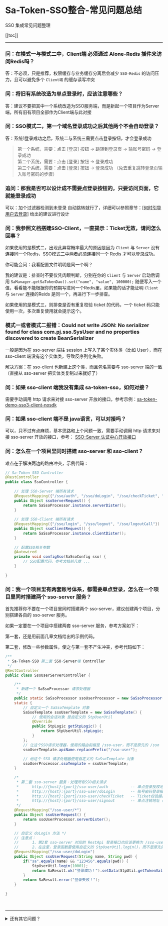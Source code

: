 # Sa-Token-SSO整合-常见问题总结

SSO 集成常见问题整理

[[toc]]

--- 

### 问：在模式一与模式二中，Client端 必须通过 Alone-Redis 插件来访问Redis吗？
答：不必须，只是推荐，权限缓存与业务缓存分离后会减少 `SSO-Redis` 的访问压力，且可以避免多个 `Client端` 的缓存读写冲突


### 问：将旧有系统改造为单点登录时，应该注意哪些？
答：建议不要把其中一个系统改造为SSO服务端，而是新起一个项目作为Server端，所有旧有项目全部作为Client端与此对接 


### 问：SSO模式二，第一个域名登录成功之后其他两个不会自动登录？
答：系统1登录成功之后，系统二与系统三需要点击登录按钮，才会登录成功 

> 第一个系统，需要：点击 [登录] 按钮 -> 跳转到登录页 -> 输账号密码 -> 登录成功 <br>
> 第二个系统，需要：点击 [登录] 按钮 -> 登录成功 <br>
> 第三个系统，需要：点击 [登录] 按钮 -> 登录成功 （免去重复跳转登录页输入账号密码的步骤）


### 追问：那我是否可以设计成不需要点登录按钮的，只要访问页面，它就能登录成功 
可以：加个过滤器检测到未登录 自动跳转就行了，详细可以参照章节：[[何时引导用户去登录]](/sso/sso-custom-login) 给出的建议进行设计


### 问：我参照文档搭建SSO-Client，一直提示：Ticket无效，请问怎么回事？
如果使用的是模式二，出现此异常概率最大的原因是因为 `Client` 与 `Server` 没有连接同一个Redis，SSO模式二中两者必须连接同一个 Redis 才可以登录成功。

你可能会问：我看配置文件明明是同一个啊？

我的建议是：排查时不要仅凭肉眼判断，分别在你的 `Client` 与 `Server` 启动后调用 `SaManager.getSaTokenDao().set("name", "value", 100000);` 
随便写入一个值，看看能不能根据你的预期写进同一个Redis里，如果能的话才能证明 `Client` 与 `Server` 连接的Reids 是同一个，再进行下一步排查。

如果使用的是模式三，则排查是否有重复校验 ticket 的代码，一个 ticket 码只能使用一次，多次重复使用就会提示这个。


### 模式一或者模式二报错：Could not write JSON: No serializer found for class com.pj.sso.SysUser and no properties discovered to create BeanSerializer 

一般是因为在 sso-server 端往 session 上写入了某个实体类（比如 User），而在 sso-client 端没有这个实体类，导致反序列化失败。

解决方案：在 sso-client 也新建上这个类，而且包名需要与 sso-server 端的一致（直接从 sso-server 把实体类复制过来就好了）


### 问：如果 sso-client 端我没有集成 sa-token-sso，如何对接？
需要手动调用 http 请求来对接 sso-server 开放的接口，参考示例：[sa-token-demo-sso3-client-nosdk](https://gitee.com/dromara/sa-token/tree/master/sa-token-demo/sa-token-demo-sso3-client-nosdk)


### 问：如果 sso-client 端不是 java语言，可以对接吗？
可以，只不过有点麻烦，基本思路和上个问题一致，需要手动调用 http 请求来对接 sso-server 开放的接口，参考：
[SSO-Server 认证中心开放接口](/sso/sso-apidoc)


### 问：怎么在一个项目里同时搭建 sso-server 和 sso-client？

难点在于解决两边的路由冲突，示例代码：

``` java
// Sa-Token SSO Controller 
@RestController
public class SsoController {
	
	// 处理 SSO-Server 端所有请求 
	@RequestMapping({"/sso/auth", "/sso/doLogin", "/sso/checkTicket", "/sso/signout"})
	public Object ssoServerRequest() {
		return SaSsoProcessor.instance.serverDister();
	}
	
	// 处理 SSO-Client 端所有请求 
	@RequestMapping({"/sso/login", "/sso/logout", "/sso/logoutCall"})
	public Object ssoClientRequest() {
		return SaSsoProcessor.instance.clientDister();
	}
	
	// 配置SSO相关参数 
	@Autowired
	private void configSso(SaSsoConfig sso) {
		// SSO配置代码，参考文档前几章 ... 
	}
	
}
```


### 问：我一个项目里有两套账号体系，都需要单点登录，怎么在一个项目里同时搭建两个 sso-server 服务？

首先推荐你不要在一个项目里同时搭建两个 sso-server，建议创建两个项目，分别搭建各自的 sso-server 服务。

如果一定要在一个项目中搭建两套 sso-server 服务，参考方案如下：

第一套，还是用前面几章文档给出的示例代码。

第二套，修改一些参数属性，使之与第一套不产生冲突，参考代码如下：

``` java
/**
 * Sa-Token-SSO 第二套 SSO-Server端 Controller 
 */
@RestController
public class SsoUserServerController {

	/**
	 * 新建一个 SaSsoProcessor 请求处理器 
	 */
	public static SaSsoProcessor ssoUserProcessor = new SaSsoProcessor();
	static {
		// 自定义一个 SaSsoTemplate 对象
		SaSsoTemplate ssoUserTemplate = new SaSsoTemplate() {
			// 使用的会话对象 是自定义的 StpUserUtil 
			@Override
			public StpLogic getStpLogic() {
				return StpUserUtil.stpLogic;
			}
		};
		// 让这个SSO请求处理器，使用的路由前缀是 /sso-user，而不是原先的 /sso 
		ssoUserTemplate.apiName.replacePrefix("/sso-user");
		
		// 给这个 SSO 请求处理器使用自定义的 SaSsoTemplate 对象 
		ssoUserProcessor.ssoTemplate = ssoUserTemplate;
	}

	/*
	 * 第二套 sso-server 服务：处理所有SSO相关请求 
	 * 		http://{host}:{port}/sso-user/auth			-- 单点登录授权地址，接受参数：redirect=授权重定向地址 
	 * 		http://{host}:{port}/sso-user/doLogin		-- 账号密码登录接口，接受参数：name、pwd 
	 * 		http://{host}:{port}/sso-user/checkTicket	-- Ticket校验接口（isHttp=true时打开），接受参数：ticket=ticket码、ssoLogoutCall=单点注销回调地址 [可选] 
	 * 		http://{host}:{port}/sso-user/signout		-- 单点注销地址（isSlo=true时打开），接受参数：loginId=账号id、secretkey=接口调用秘钥 
	 */
	@RequestMapping("/sso-user/*")
	public Object ssoUserRequest() {
		return ssoUserProcessor.serverDister();
	}

	// 自定义 doLogin 方法 */
	// 注意点：
	// 		1、第2套 sso-server 对应的 RestApi 登录接口也应该更换为 /sso-user/doLogin，而不是原先的 /sso/doLogin 
	// 		2、在这里，登录函数要使用自定义的 StpUserUtil.login()，而不是原先的 StpUtil.login() 
	@RequestMapping("/sso-user/doLogin")
	public Object ssoUserRequest(String name, String pwd) {
		if("sa".equals(name) && "123456".equals(pwd)) {
			StpUserUtil.login(10001);
			return SaResult.ok("登录成功！").setData(StpUtil.getTokenValue());
		}
		return SaResult.error("登录失败！");
	}
	
}
```



<br/>

--- 

<details>
<summary>还有其它问题？</summary>
	
可以加群反馈一下，比较典型的问题我们解决之后都会提交到此页面方便大家快速排查
</details>




